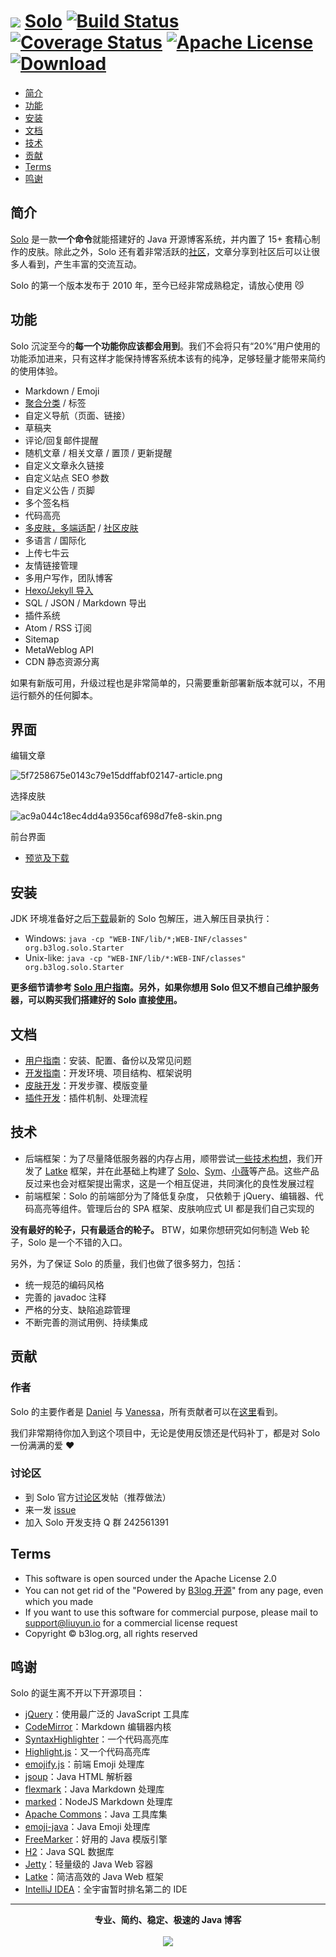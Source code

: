 # <img src="https://cloud.githubusercontent.com/assets/873584/26024695/4defcb5e-3809-11e7-9755-fa4d22c45718.png"> [Solo](https://github.com/b3log/solo) [![Build Status](https://img.shields.io/travis/b3log/solo.svg?style=flat)](https://travis-ci.org/b3log/solo) [![Coverage Status](https://img.shields.io/coveralls/b3log/solo.svg?style=flat)](https://coveralls.io/github/b3log/solo?branch=master)  [![Apache License](http://img.shields.io/badge/license-apache2-orange.svg?style=flat)](http://www.apache.org/licenses/LICENSE-2.0) [![Download](http://img.shields.io/badge/download-14K+-blue.svg?style=flat)](https://pan.baidu.com/s/1dzk7SU) 

* [简介](#简介)
* [功能](#功能)
* [安装](#安装)
* [文档](#文档)
* [技术](#技术)
* [贡献](#贡献)
* [Terms](#terms)
* [鸣谢](#鸣谢)

## 简介

[Solo](https://github.com/b3log/solo) 是一款**一个命令**就能搭建好的 Java 开源博客系统，并内置了 15+ 套精心制作的皮肤。除此之外，Solo 还有着非常活跃的[社区](https://hacpai.com)，文章分享到社区后可以让很多人看到，产生丰富的交流互动。

Solo 的第一个版本发布于 2010 年，至今已经非常成熟稳定，请放心使用 :smirk_cat:

## 功能 

Solo 沉淀至今的**每一个功能你应该都会用到**。我们不会将只有“20%”用户使用的功能添加进来，只有这样才能保持博客系统本该有的纯净，足够轻量才能带来简约的使用体验。

* Markdown / Emoji
* [聚合分类](https://github.com/b3log/solo/issues/12256) / 标签
* 自定义导航（页面、链接）
* 草稿夹
* 评论/回复邮件提醒
* 随机文章 / 相关文章 / 置顶 / 更新提醒
* 自定义文章永久链接
* 自定义站点 SEO 参数
* 自定义公告 / 页脚
* 多个签名档
* 代码高亮
* [多皮肤，多端适配](https://github.com/b3log/solo-skins/tree/master/skin-preview) / [社区皮肤](https://github.com/b3log/solo-third-skins/tree/master/skin-preview)
* 多语言 / 国际化
* 上传七牛云
* 友情链接管理
* 多用户写作，团队博客
* [Hexo/Jekyll 导入](https://hacpai.com/article/1498490209748)
* SQL / JSON / Markdown 导出
* 插件系统
* Atom / RSS 订阅
* Sitemap
* MetaWeblog API
* CDN 静态资源分离 

如果有新版可用，升级过程也是非常简单的，只需要重新部署新版本就可以，不用运行额外的任何脚本。

## 界面

编辑文章

![5f7258675e0143c79e15ddffabf02147-article.png](https://img.hacpai.com/file/2017/8/5f7258675e0143c79e15ddffabf02147-article.png) 

选择皮肤

![ac9a044c18ec4dd4a9356caf698d7fe8-skin.png](https://img.hacpai.com/file/2017/8/ac9a044c18ec4dd4a9356caf698d7fe8-skin.png) 

前台界面

* [预览及下载](https://hacpai.com/article/1493814851007#toc_h2_11)

## 安装

JDK 环境准备好之后[下载](https://pan.baidu.com/s/1dzk7SU)最新的 Solo 包解压，进入解压目录执行：

* Windows: `java -cp "WEB-INF/lib/*;WEB-INF/classes" org.b3log.solo.Starter`
* Unix-like: `java -cp "WEB-INF/lib/*:WEB-INF/classes" org.b3log.solo.Starter`

**更多细节请参考 [Solo 用户指南](https://hacpai.com/article/1492881378588)。另外，如果你想用 Solo 但又不想自己维护服务器，可以购买我们搭建好的 Solo 直接[使用](https://b3log.org/services/#solo)。**

## 文档

* [用户指南](https://hacpai.com/article/1492881378588)：安装、配置、备份以及常见问题
* [开发指南](https://hacpai.com/article/1493822943172)：开发环境、项目结构、框架说明
* [皮肤开发](https://hacpai.com/article/1493814851007)：开发步骤、模版变量
* [插件开发](https://docs.google.com/document/pub?id=15H7Q3EBo-44v61Xp_epiYY7vK_gPJLkQaT7T1gkE64w&pli=1)：插件机制、处理流程

## 技术

* 后端框架：为了尽量降低服务器的内存占用，顺带尝试[一些技术构想](https://hacpai.com/article/1403847528022)，我们开发了 [Latke](https://github.com/b3log/latke) 框架，并在此基础上构建了 [Solo](https://github.com/b3log/solo)、[Sym](https://github.com/b3log/symphony)、[小薇](https://github.com/b3log/xiaov)等产品。这些产品反过来也会对框架提出需求，这是一个相互促进，共同演化的良性发展过程
* 前端框架：Solo 的前端部分为了降低复杂度， 只依赖于 jQuery、编辑器、代码高亮等组件。管理后台的 SPA 框架、皮肤响应式 UI 都是我们自己实现的

**没有最好的轮子，只有最适合的轮子。** BTW，如果你想研究如何制造 Web 轮子，Solo 是一个不错的入口。

另外，为了保证 Solo 的质量，我们也做了很多努力，包括：

* 统一规范的编码风格
* 完善的 javadoc 注释
* 严格的分支、缺陷追踪管理
* 不断完善的测试用例、持续集成

## 贡献

### 作者

Solo 的主要作者是 [Daniel](https://github.com/88250) 与 [Vanessa](https://github.com/Vanessa219)，所有贡献者可以在[这里](https://github.com/b3log/solo/graphs/contributors)看到。

我们非常期待你加入到这个项目中，无论是使用反馈还是代码补丁，都是对 Solo 一份满满的爱 :heart:

### 讨论区

* 到 Solo 官方[讨论区](https://hacpai.com/tag/Solo)发帖（推荐做法）
* 来一发 [issue](https://github.com/b3log/solo/issues/new)
* 加入 Solo 开发支持 Q 群 242561391

## Terms

* This software is open sourced under the Apache License 2.0
* You can not get rid of the "Powered by [B3log 开源](https://b3log.org)" from any page, even which you made
* If you want to use this software for commercial purpose, please mail to support@liuyun.io for a commercial license request
* Copyright &copy; b3log.org, all rights reserved

## 鸣谢

Solo 的诞生离不开以下开源项目：

* [jQuery](https://github.com/jquery/jquery)：使用最广泛的 JavaScript 工具库
* [CodeMirror](https://github.com/codemirror/CodeMirror)：Markdown 编辑器内核
* [SyntaxHighlighter](https://github.com/syntaxhighlighter/syntaxhighlighter)：一个代码高亮库
* [Highlight.js](https://github.com/isagalaev/highlight.js)：又一个代码高亮库
* [emojify.js](https://github.com/Ranks/emojify.js)：前端 Emoji 处理库
* [jsoup](https://github.com/jhy/jsoup)：Java HTML 解析器
* [flexmark](https://github.com/vsch/flexmark-java)：Java Markdown 处理库
* [marked](https://github.com/chjj/marked)：NodeJS Markdown 处理库
* [Apache Commons](http://commons.apache.org)：Java 工具库集
* [emoji-java](https://github.com/vdurmont/emoji-java)：Java Emoji 处理库
* [FreeMarker](http://freemarker.org)：好用的 Java 模版引擎
* [H2](https://github.com/h2database/h2database)：Java SQL 数据库
* [Jetty](https://github.com/eclipse/jetty.project)：轻量级的 Java Web 容器
* [Latke](https://github.com/b3log/latke)：简洁高效的 Java Web 框架 
* [IntelliJ IDEA](https://www.jetbrains.com/idea)：全宇宙暂时排名第二的 IDE

----

<p align = "center">
<strong>专业、简约、稳定、极速的 Java 博客</strong>
<br><br>
<img src="https://cloud.githubusercontent.com/assets/873584/26024667/c031e40a-3808-11e7-9176-f2c9af01bd64.png">
</p>
